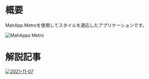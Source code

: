 # 概要

MahApp.Metroを使用してスタイルを適応したアプリケーションです。

![MahApps Metro](https://github.com/shimanamisan/CsharpSample/assets/49751604/ba87a1d5-fee5-4518-ba60-f9e627b0a350)

# 解説記事

[![2021-11-07](https://github.com/shimanamisan/CsharpSample/assets/49751604/44b0851a-f29d-458b-b05d-3738f9046519)](https://blog.hn-pgtech.com/2021-11-07/)